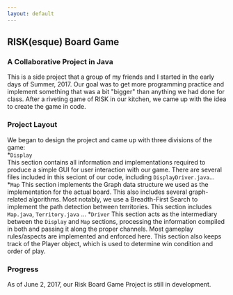 ```yaml
---
layout: default
---
```


## RISK(esque) Board Game 
### A Collaborative Project in Java
This is a side project that a group of my friends and I started in the early days of Summer, 2017.  Our goal was to get more programming practice and implement
something that was a bit "bigger" than anything we had done for class.  After a riveting game of RISK in our kitchen, we came up with the idea to create the game
in code.  

### Project Layout
We began to design the project and came up with three divisions of the game:  
  *`Display`  
    This section contains all information and implementations required to produce a simple GUI for user interaction with our game.
     There are several files included in this seciont of our code, including `DisplayDriver.java`...
  *`Map`
    This section implements the Graph data structure we used as the implementation for the actual board.  This also includes several
    graph-related algorithms. Most notably, we use a Breadth-First Search to implement the path detection between territories.  This 
    section includes `Map.java`, `Territory.java` ...
  *`Driver`
    This section acts as the intermediary between the `Display` and `Map` sections, processing the information compiled in both and 
    passing it along the proper channels.  Most gameplay rules/aspects are implemented and enforced here.  This section also keeps
    track of the Player object, which is used to determine win condition and order of play.  

### Progress
As of June 2, 2017, our Risk Board Game Project is still in development.

